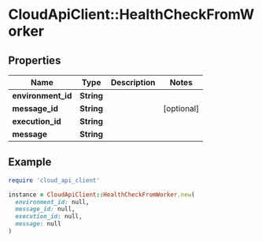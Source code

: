 # CloudApiClient::HealthCheckFromWorker

## Properties

| Name | Type | Description | Notes |
| ---- | ---- | ----------- | ----- |
| **environment_id** | **String** |  |  |
| **message_id** | **String** |  | [optional] |
| **execution_id** | **String** |  |  |
| **message** | **String** |  |  |

## Example

```ruby
require 'cloud_api_client'

instance = CloudApiClient::HealthCheckFromWorker.new(
  environment_id: null,
  message_id: null,
  execution_id: null,
  message: null
)
```

